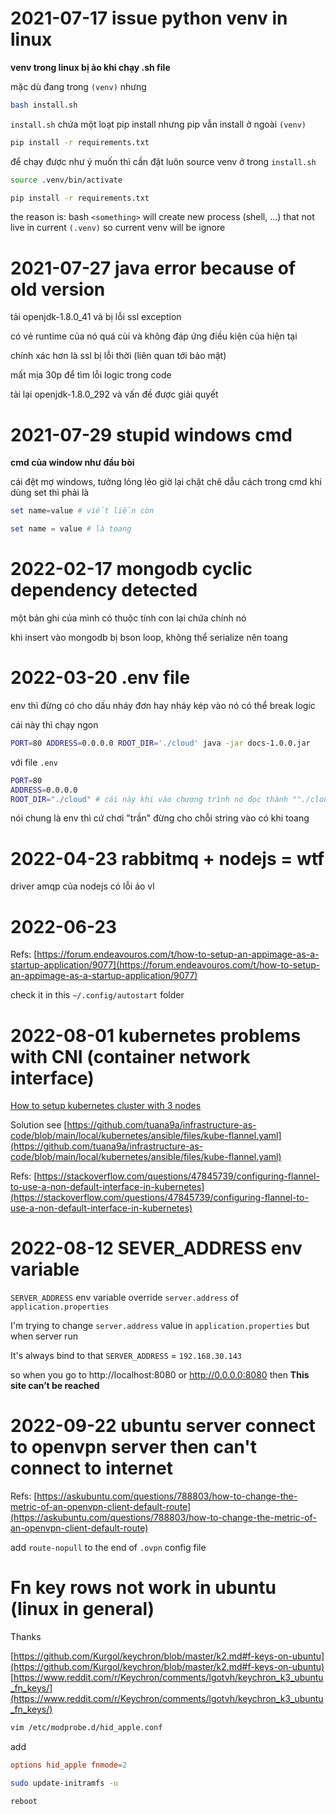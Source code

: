 # 2021-07-17 issue python venv in linux

**venv trong linux bị ảo khi chạy .sh file**

mặc dù đang trong `(venv)` nhưng

```bash
bash install.sh
```

`install.sh` chứa một loạt pip install nhưng pip vẫn install ở ngoài `(venv)`

```bash
pip install -r requirements.txt
```

để chạy được như ý muốn thì cần đặt luôn source venv ở trong `install.sh`

```bash
source .venv/bin/activate
```

```bash
pip install -r requirements.txt
```

the reason is: bash `<something>` will create new process (shell, ...) that not live in current `(.venv)` so current venv will be ignore

# 2021-07-27 java error because of old version

tải openjdk-1.8.0_41 và bị lỗi ssl exception

có vẻ runtime của nó quá cùi và không đáp ứng điều kiện của hiện tại

chính xác hơn là ssl bị lỗi thời (liên quan tới bảo mật)

mất mịa 30p để tìm lỗi logic trong code

tải lại openjdk-1.8.0_292 và vấn đề được giải quyết

# 2021-07-29 stupid windows cmd

**cmd của window như đầu bòi**

cái đệt mợ windows, tưởng lỏng lẻo giờ lại chặt chẽ dẫu cách trong cmd
khi dùng set thì phải là

```powershell
set name=value # viết liền còn
```

```powershell
set name = value # là toang
```

# 2022-02-17 mongodb cyclic dependency detected

một bản ghi của mình có thuộc tính con lại chứa chính nó

khi insert vào mongodb bị bson loop, không thể serialize nên toang

# 2022-03-20 .env file

env thì đừng có cho dấu nháy đơn hay nháy kép vào nó có thể break logic

cái này thì chạy ngon

```bash
PORT=80 ADDRESS=0.0.0.0 ROOT_DIR='./cloud' java -jar docs-1.0.0.jar
```

với file `.env`

```bash
PORT=80
ADDRESS=0.0.0.0
ROOT_DIR="./cloud" # cái này khi vào chương trình nó đọc thành ""./cloud""
```

nói chung là env thì cứ chơi "trần" đừng cho chỗi string vào có khi toang

# 2022-04-23 rabbitmq + nodejs = wtf

driver amqp của nodejs có lỗi ảo vl

# 2022-06-23

Refs: [https://forum.endeavouros.com/t/how-to-setup-an-appimage-as-a-startup-application/9077](https://forum.endeavouros.com/t/how-to-setup-an-appimage-as-a-startup-application/9077)

check it in this `~/.config/autostart` folder

# 2022-08-01 kubernetes problems with CNI (container network interface)

[How to setup kubernetes cluster with 3 nodes](https://github.com/tuana9a/infrastructure-as-code/tree/main/local/kubernetes)

Solution see [https://github.com/tuana9a/infrastructure-as-code/blob/main/local/kubernetes/ansible/files/kube-flannel.yaml](https://github.com/tuana9a/infrastructure-as-code/blob/main/local/kubernetes/ansible/files/kube-flannel.yaml)

Refs: [https://stackoverflow.com/questions/47845739/configuring-flannel-to-use-a-non-default-interface-in-kubernetes](https://stackoverflow.com/questions/47845739/configuring-flannel-to-use-a-non-default-interface-in-kubernetes)

# 2022-08-12 SEVER_ADDRESS env variable

`SERVER_ADDRESS` env variable override `server.address` of `application.properties`

I'm trying to change `server.address` value in `application.properties` but when server run

It's always bind to that `SERVER_ADDRESS` = `192.168.30.143`

so when you go to http://localhost:8080 or http://0.0.0.0:8080 then **This site can’t be reached**

# 2022-09-22 ubuntu server connect to openvpn server then can't connect to internet

Refs: [https://askubuntu.com/questions/788803/how-to-change-the-metric-of-an-openvpn-client-default-route](https://askubuntu.com/questions/788803/how-to-change-the-metric-of-an-openvpn-client-default-route)

add `route-nopull` to the end of `.ovpn` config file

# Fn key rows not work in ubuntu (linux in general)

Thanks

[https://github.com/Kurgol/keychron/blob/master/k2.md#f-keys-on-ubuntu](https://github.com/Kurgol/keychron/blob/master/k2.md#f-keys-on-ubuntu)
[https://www.reddit.com/r/Keychron/comments/lgotvh/keychron_k3_ubuntu_fn_keys/](https://www.reddit.com/r/Keychron/comments/lgotvh/keychron_k3_ubuntu_fn_keys/)

```bash
vim /etc/modprobe.d/hid_apple.conf
```

add

```conf
options hid_apple fnmode=2
```

```bash
sudo update-initramfs -u
```

```bash
reboot
```
